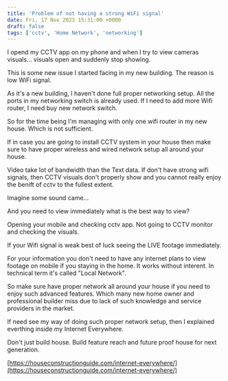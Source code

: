 ```yaml
---
title: 'Problem of not having a strong WiFi signal'
date: Fri, 17 Nov 2023 15:31:00 +0000
draft: false
tags: ['cctv', 'Home Network', 'networking']
---
```


I opend my CCTV app on my phone and when I try to view cameras visuals… visuals open and suddenly stop showing.

This is some new issue I started facing in my new building. The reason is low WiFi signal. 

As it's a new building, I haven't done full proper networking setup. All the ports in my networking switch is already used. If I need to add more Wifi router, I need buy new network switch.

So for the time being I'm managing with only one wifi router in my new house. Which is not sufficient. 

If in case you are going to install CCTV system in your house then make sure to have proper wireless and wired network setup all around your house.

Video take lot of bandwidth than the Text data. If don't have strong wifi signals, then CCTV visuals don't properly show and you cannot really enjoy the benift of cctv to the fullest extent. 

Imagine some sound came… 

And you need to view immediately what is the best way to view?

Opening your mobile and checking cctv app. Not going to CCTV monitor and checking the visuals. 

If your Wifi signal is weak best of luck seeing the LIVE footage immediately. 

For your information you don't need to have any internet plans to view footage on mobile if you staying in the home. It works without interent. In technical term it's called "Local Network".

So make sure have proper network all around your house if you need to enjoy such advanced features. Which many new home owner and professional builder miss due to lack of such knowledge and service providers in the market.

If need see my way of doing such proper network setup, then I explained everthing inside my Internet Everywhere.

Don't just build house. Build feature reach and future proof house for next generation. 

[https://houseconstructionguide.com/internet-everywhere/](https://houseconstructionguide.com/internet-everywhere/)